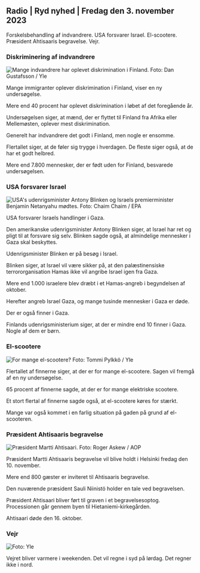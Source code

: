 ## Radio \| Ryd nyhed \| Fredag den 3. november 2023

Forskelsbehandling af indvandrere. USA forsvarer Israel. El-scootere. Præsident Ahtisaaris begravelse. Vejr.

### Diskriminering af indvandrere

![Mange indvandrere har oplevet diskrimination i Finland. Foto: Dan Gustafsson / Yle](https://images.cdn.yle.fi/image/upload/c_crop,h_1080,w_1919,x_0,y_0/ar_1.7777777777777777,c_fill,g_faces,h_670,w_pr.q_auto:eco/f_auto/fl_lossy/v1693477380/39-116537864f0696340afe)

Mange immigranter oplever diskrimination i Finland, viser en ny undersøgelse.

Mere end 40 procent har oplevet diskrimination i løbet af det foregående år.

Undersøgelsen siger, at mænd, der er flyttet til Finland fra Afrika eller Mellemøsten, oplever mest diskrimination.

Generelt har indvandrere det godt i Finland, men nogle er ensomme.

Flertallet siger, at de føler sig trygge i hverdagen. De fleste siger også, at de har et godt helbred.

Mere end 7.800 mennesker, der er født uden for Finland, besvarede undersøgelsen.

### USA forsvarer Israel

![USA's udenrigsminister Antony Blinken og Israels premierminister Benjamin Netanyahu mødtes. Foto: Chaim Chaim / EPA](https://images.cdn.yle.fi/image/upload/c_crop,h_1178,w_2095,x_0,y_45/ar_1.7777777777777777,c_fill,g_faces,h_675,w.pr/0_1q_auto:eco/f_auto/fl_lossy/v1697558051/39-1187709652eacaa1698e)

USA forsvarer Israels handlinger i Gaza.

Den amerikanske udenrigsminister Antony Blinken siger, at Israel har ret og pligt til at forsvare sig selv. Blinken sagde også, at almindelige mennesker i Gaza skal beskyttes.

Udenrigsminister Blinken er på besøg i Israel.

Blinken siger, at Israel vil være sikker på, at den palæstinensiske terrororganisation Hamas ikke vil angribe Israel igen fra Gaza.

Mere end 1.000 israelere blev dræbt i et Hamas-angreb i begyndelsen af oktober.

Herefter angreb Israel Gaza, og mange tusinde mennesker i Gaza er døde.

Der er også finner i Gaza.

Finlands udenrigsministerium siger, at der er mindre end 10 finner i Gaza. Nogle af dem er børn.

### El-scootere

![For mange el-scootere? Foto: Tommi Pylkkö / Yle](https://images.cdn.yle.fi/image/upload/c_crop,h_2268,w_4032,x_0,y_378/ar_1.7777777777777777,c_fill,g_faces,h_6270,0dp_faces,h_6270,0dpq_auto:eco/f_auto/fl_lossy/v1629190662/39-842535611aab23cf6db)

Flertallet af finnerne siger, at der er for mange el-scootere. Sagen vil fremgå af en ny undersøgelse.

65 procent af finnerne sagde, at der er for mange elektriske scootere.

Et stort flertal af finnerne sagde også, at el-scootere køres for stærkt.

Mange var også kommet i en farlig situation på gaden på grund af el-scooteren.

### Præsident Ahtisaaris begravelse

![Præsident Martti Ahtisaari. Foto: Roger Askew / AOP](https://images.cdn.yle.fi/image/upload/c_crop,h_3238,w_5757,x_259,y_350/ar_1.7777777777777777,c_fill,g_faces,h_6275,0dpr/wq_auto:eco/f_auto/fl_lossy/v1697440152/39-1186733652ce1167d3e9)

Præsident Martti Ahtisaaris begravelse vil blive holdt i Helsinki fredag den 10. november.

Mere end 800 gæster er inviteret til Ahtisaaris begravelse.

Den nuværende præsident Sauli Niinistö holder en tale ved begravelsen.

Præsident Ahtisaari bliver ført til graven i et begravelsesoptog. Processionen går gennem byen til Hietaniemi-kirkegården.

Ahtisaari døde den 16. oktober.

### Vejr

![ Foto: Yle](https://images.cdn.yle.fi/image/upload/c_crop,h_1080,w_1919,x_0,y_0/ar_1.7777777777777777,c_fill,g_faces,h_675,w_pr_1200.:eco/f_auto/fl_lossy/v1699023031/39-11957186545088dc4556)

Vejret bliver varmere i weekenden. Det vil regne i syd på lørdag. Det regner ikke i nord.